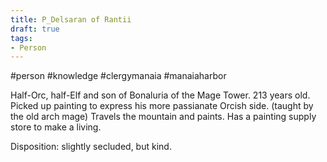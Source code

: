 ```yaml
---
title: P_Delsaran of Rantii
draft: true
tags:
- Person
---
```


#person #knowledge #clergymanaia #manaiaharbor 

Half-Orc, half-Elf and son of Bonaluria of the Mage Tower. 213 years old. Picked up painting to express his more passianate Orcish side. (taught by the old arch mage) Travels the mountain and paints. Has a painting supply store to make a living. 

Disposition: slightly secluded, but kind. 
